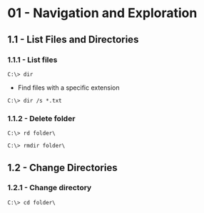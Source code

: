 # 01 - Navigation and Exploration

## 1.1 - List Files and Directories

### 1.1.1 - List files

`C:\> dir`

- Find files with a specific extension

`C:\> dir /s *.txt`

### 1.1.2 - Delete folder

`C:\> rd folder\`

`C:\> rmdir folder\`

## 1.2 - Change Directories

### 1.2.1 - Change directory

`C:\> cd folder\`